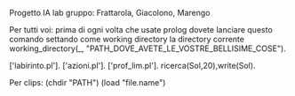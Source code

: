 Progetto IA lab gruppo: Frattarola, Giacolono, Marengo


Per tutti voi:
prima di ogni volta che usate prolog dovete lanciare questo comando settando come working directory la directory corrente
working_directory(_, "PATH_DOVE_AVETE_LE_VOSTRE_BELLISIME_COSE").

['labirinto.pl'].
['azioni.pl'].
['prof_lim.pl'].
ricerca(Sol,20),write(Sol).




Per clips:
(chdir "PATH")
(load "file.name")